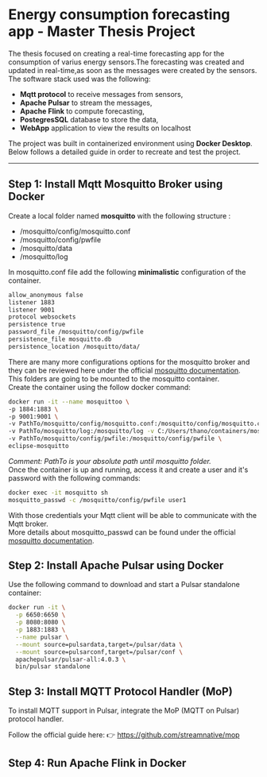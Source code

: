 # Energy consumption forecasting app - Master Thesis Project
  
The thesis focused on creating a real-time forecasting app for the consumption of varius energy sensors.The forecasting was created and updated in real-time,as soon as the messages were created by the sensors.   
The software stack used was the following:

- **Mqtt protocol** to receive messages from sensors,   
- **Apache Pulsar** to stream the messages,  
- **Apache Flink** to compute forecasting,
- **PostegresSQL** database to store the data,
- **WebApp** application to view the results on localhost
  
The project was built in containerized environment using **Docker Desktop**.  
Below follows a detailed guide in order to recreate and test the project.

---
## Step 1: Install Mqtt Mosquitto Broker using Docker
Create a local folder named **mosquitto** with the following structure :  
- /mosquitto/config/mosquitto.conf
- /mosquitto/config/pwfile
- /mosquitto/data
- /mosquitto/log

In mosquitto.conf file add the following **minimalistic** configuration of the container.   
```bash
allow_anonymous false
listener 1883
listener 9001
protocol websockets
persistence true
password_file /mosquitto/config/pwfile
persistence_file mosquitto.db
persistence_location /mosquitto/data/
```
There are many more configurations options for the mosquitto broker and they can be reviewed here under the official [mosquitto documentation](https://mosquitto.org/man/mosquitto-conf-5.html).  
This folders are going to be mounted to the mosquitto container.   
Create the container using the follow docker command:
```bash
docker run -it --name mosquittoo \
-p 1884:1883 \
-p 9001:9001 \
-v PathTo/mosquitto/config/mosquitto.conf:/mosquitto/config/mosquitto.conf \
-v PathTo/mosquitto/log:/mosquitto/log -v C:/Users/thano/containers/mosquitto/data:/mosquitto/data \
-v PathTo/mosquitto/config/pwfile:/mosquitto/config/pwfile \
eclipse-mosquitto
```
*Comment: PathTo is your absolute path until mosquitto folder.*   
Once the container is up and running, access it and create a user and it's password with the following commands:  
```bash
docker exec -it mosquitto sh
mosquitto_passwd -c /mosquitto/config/pwfile user1
```
With those credentials your Mqtt client will be able to communicate with the Mqtt broker.  
More details about mosquitto_passwd can be found under the official [mosquitto documentation](https://mosquitto.org/man/mosquitto_passwd-1.html). 

## Step 2: Install Apache Pulsar using Docker

Use the following command to download and start a Pulsar standalone container:

```bash
docker run -it \
  -p 6650:6650 \
  -p 8080:8080 \
  -p 1883:1883 \
  --name pulsar \
  --mount source=pulsardata,target=/pulsar/data \
  --mount source=pulsarconf,target=/pulsar/conf \
  apachepulsar/pulsar-all:4.0.3 \
  bin/pulsar standalone
```

## Step 3: Install MQTT Protocol Handler (MoP)
To install MQTT support in Pulsar, integrate the MoP (MQTT on Pulsar) protocol handler.

Follow the official guide here:
👉 https://github.com/streamnative/mop

## Step 4: Run Apache Flink in Docker
